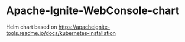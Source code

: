 # Apache-Ignite-WebConsole-chart
Helm chart based on https://apacheignite-tools.readme.io/docs/kubernetes-installation
